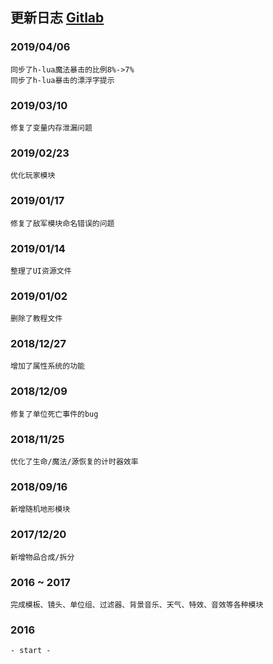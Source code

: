 ## 更新日志 <a href="https://gitlab.com/h-w3x/h-vjass" target="_blank">Gitlab</a>

### 2019/04/06
    同步了h-lua魔法暴击的比例8%->7%
    同步了h-lua暴击的漂浮字提示
### 2019/03/10
    修复了变量内存泄漏问题
### 2019/02/23
    优化玩家模块
### 2019/01/17
    修复了敌军模块命名错误的问题
### 2019/01/14
    整理了UI资源文件
### 2019/01/02
    删除了教程文件
### 2018/12/27
    增加了属性系统的功能
### 2018/12/09
    修复了单位死亡事件的bug
### 2018/11/25
    优化了生命/魔法/源恢复的计时器效率
### 2018/09/16
    新增随机地形模块
### 2017/12/20
    新增物品合成/拆分
### 2016 ~ 2017
    完成模板、镜头、单位组、过滤器、背景音乐、天气、特效、音效等各种模块
### 2016
    - start -